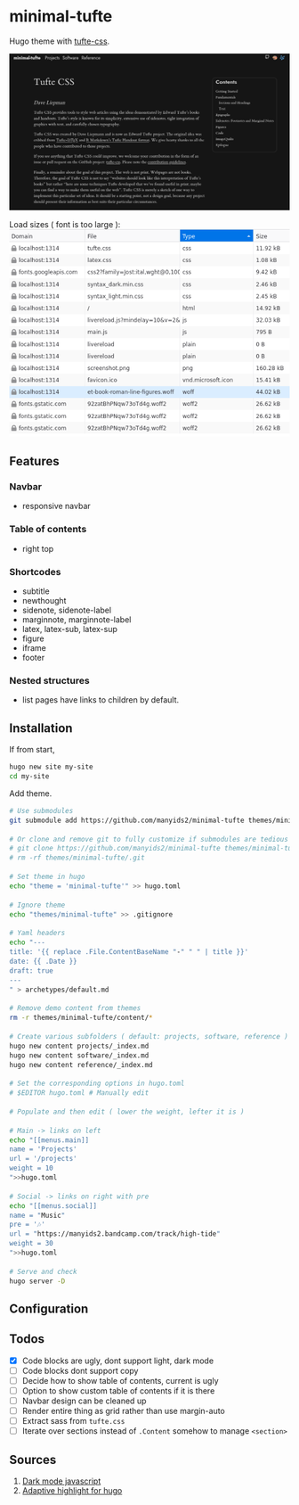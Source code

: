 # minimal-tufte

Hugo theme with [tufte-css](https://github.com/edwardtufte/tufte-css.git).

![screenshot](./static/screenshot.png)

Load sizes ( font is too large ):
![screenshot](./static/sizes.png)

## Features

### Navbar

- responsive navbar

### Table of contents

- right top

### Shortcodes

- subtitle
- newthought
- sidenote, sidenote-label
- marginnote, marginnote-label
- latex, latex-sub, latex-sup
- figure
- iframe
- footer

### Nested structures

- list pages have links to children by default.

## Installation

If from start,

```bash
hugo new site my-site
cd my-site
```

Add theme.

```bash
# Use submodules
git submodule add https://github.com/manyids2/minimal-tufte themes/minimal-tufte

# Or clone and remove git to fully customize if submodules are tedious
# git clone https://github.com/manyids2/minimal-tufte themes/minimal-tufte
# rm -rf themes/minimal-tufte/.git

# Set theme in hugo
echo "theme = 'minimal-tufte'" >> hugo.toml

# Ignore theme
echo "themes/minimal-tufte" >> .gitignore

# Yaml headers
echo "---
title: '{{ replace .File.ContentBaseName "-" " " | title }}'
date: {{ .Date }}
draft: true
---
" > archetypes/default.md

# Remove demo content from themes
rm -r themes/minimal-tufte/content/*

# Create various subfolders ( default: projects, software, reference )
hugo new content projects/_index.md
hugo new content software/_index.md
hugo new content reference/_index.md

# Set the corresponding options in hugo.toml
# $EDITOR hugo.toml # Manually edit

# Populate and then edit ( lower the weight, lefter it is )

# Main -> links on left
echo "[[menus.main]]
name = 'Projects'
url = '/projects'
weight = 10
">>hugo.toml

# Social -> links on right with pre
echo "[[menus.social]]
name = "Music"
pre = '🎶'
url = "https://manyids2.bandcamp.com/track/high-tide"
weight = 30
">>hugo.toml

# Serve and check
hugo server -D
```

## Configuration

## Todos

- [x] Code blocks are ugly, dont support light, dark mode
- [ ] Code blocks dont support copy
- [ ] Decide how to show table of contents, current is ugly
- [ ] Option to show custom table of contents if it is there
- [ ] Navbar design can be cleaned up
- [ ] Render entire thing as grid rather than use margin-auto
- [ ] Extract sass from `tufte.css`
- [ ] Iterate over sections instead of `.Content` somehow to manage `<section>`

## Sources

1. [Dark mode javascript](https://ultimatecourses.com/blog/detecting-dark-mode-in-javascript)
2. [Adaptive highlight for hugo](https://data-dive.com/adaptive-syntax-highlighting-for-hugo-blog-dark-mode/)
